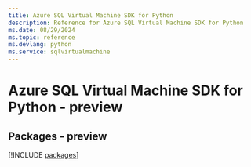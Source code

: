 ```yaml
---
title: Azure SQL Virtual Machine SDK for Python
description: Reference for Azure SQL Virtual Machine SDK for Python
ms.date: 08/29/2024
ms.topic: reference
ms.devlang: python
ms.service: sqlvirtualmachine
---
```

# Azure SQL Virtual Machine SDK for Python - preview
## Packages - preview
[!INCLUDE [packages](sql-virtual-machine-index.md)]